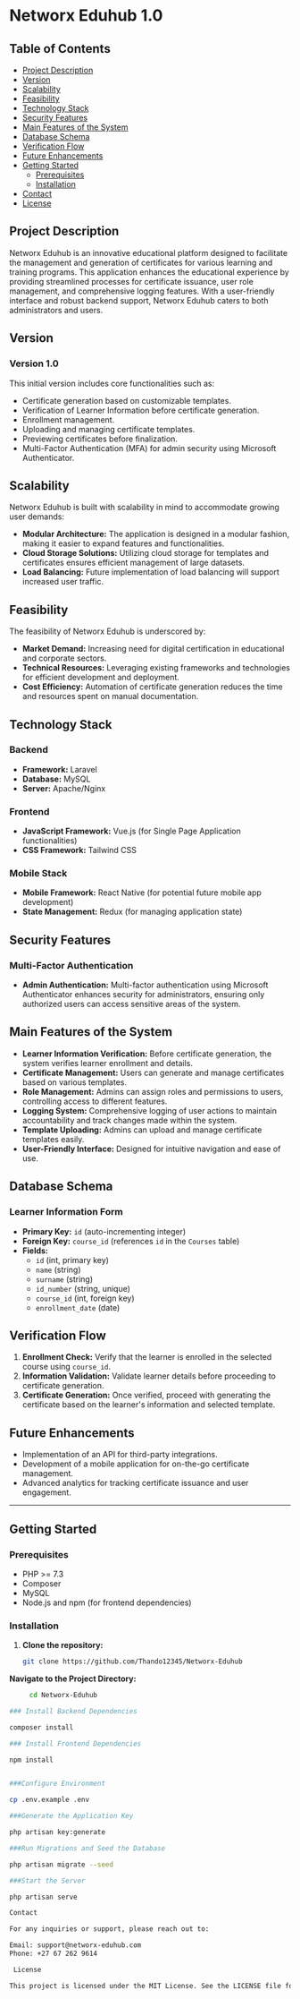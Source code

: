 # Networx Eduhub 1.0

## Table of Contents
- [Project Description](#project-description)
- [Version](#version)
- [Scalability](#scalability)
- [Feasibility](#feasibility)
- [Technology Stack](#technology-stack)
- [Security Features](#security-features)
- [Main Features of the System](#main-features-of-the-system)
- [Database Schema](#database-schema)
- [Verification Flow](#verification-flow)
- [Future Enhancements](#future-enhancements)
- [Getting Started](#getting-started)
  - [Prerequisites](#prerequisites)
  - [Installation](#installation)
- [Contact](#contact)
- [License](#license)

## Project Description

Networx Eduhub is an innovative educational platform designed to facilitate the management and generation of certificates for various learning and training programs. This application enhances the educational experience by providing streamlined processes for certificate issuance, user role management, and comprehensive logging features. With a user-friendly interface and robust backend support, Networx Eduhub caters to both administrators and users.

## Version

### Version 1.0

This initial version includes core functionalities such as:
- Certificate generation based on customizable templates.
- Verification of Learner Information before certificate generation.
- Enrollment management.
- Uploading and managing certificate templates.
- Previewing certificates before finalization.
- Multi-Factor Authentication (MFA) for admin security using Microsoft Authenticator.

## Scalability

Networx Eduhub is built with scalability in mind to accommodate growing user demands:
- **Modular Architecture:** The application is designed in a modular fashion, making it easier to expand features and functionalities.
- **Cloud Storage Solutions:** Utilizing cloud storage for templates and certificates ensures efficient management of large datasets.
- **Load Balancing:** Future implementation of load balancing will support increased user traffic.

## Feasibility

The feasibility of Networx Eduhub is underscored by:
- **Market Demand:** Increasing need for digital certification in educational and corporate sectors.
- **Technical Resources:** Leveraging existing frameworks and technologies for efficient development and deployment.
- **Cost Efficiency:** Automation of certificate generation reduces the time and resources spent on manual documentation.

## Technology Stack

### Backend
- **Framework:** Laravel
- **Database:** MySQL
- **Server:** Apache/Nginx

### Frontend
- **JavaScript Framework:** Vue.js (for Single Page Application functionalities)
- **CSS Framework:** Tailwind CSS

### Mobile Stack
- **Mobile Framework:** React Native (for potential future mobile app development)
- **State Management:** Redux (for managing application state)

## Security Features

### Multi-Factor Authentication
- **Admin Authentication:** Multi-factor authentication using Microsoft Authenticator enhances security for administrators, ensuring only authorized users can access sensitive areas of the system.

## Main Features of the System
- **Learner Information Verification:** Before certificate generation, the system verifies learner enrollment and details.
- **Certificate Management:** Users can generate and manage certificates based on various templates.
- **Role Management:** Admins can assign roles and permissions to users, controlling access to different features.
- **Logging System:** Comprehensive logging of user actions to maintain accountability and track changes made within the system.
- **Template Uploading:** Admins can upload and manage certificate templates easily.
- **User-Friendly Interface:** Designed for intuitive navigation and ease of use.

## Database Schema

### Learner Information Form
- **Primary Key:** `id` (auto-incrementing integer)
- **Foreign Key:** `course_id` (references `id` in the `Courses` table)
- **Fields:**
  - `id` (int, primary key)
  - `name` (string)
  - `surname` (string)
  - `id_number` (string, unique)
  - `course_id` (int, foreign key)
  - `enrollment_date` (date)

## Verification Flow

1. **Enrollment Check:** Verify that the learner is enrolled in the selected course using `course_id`.
2. **Information Validation:** Validate learner details before proceeding to certificate generation.
3. **Certificate Generation:** Once verified, proceed with generating the certificate based on the learner's information and selected template.

## Future Enhancements
- Implementation of an API for third-party integrations.
- Development of a mobile application for on-the-go certificate management.
- Advanced analytics for tracking certificate issuance and user engagement.

---

## Getting Started

### Prerequisites
- PHP >= 7.3
- Composer
- MySQL
- Node.js and npm (for frontend dependencies)

### Installation

1. **Clone the repository:**
   ```bash
   git clone https://github.com/Thando12345/Networx-Eduhub

 **Navigate to the Project Directory:**
```bash
     cd Networx-Eduhub

### Install Backend Dependencies

composer install

### Install Frontend Dependencies

npm install


###Configure Environment

cp .env.example .env

###Generate the Application Key

php artisan key:generate

###Run Migrations and Seed the Database

php artisan migrate --seed

###Start the Server

php artisan serve

Contact

For any inquiries or support, please reach out to:

Email: support@networx-eduhub.com
Phone: +27 67 262 9614

 License

This project is licensed under the MIT License. See the LICENSE file for more information. 




